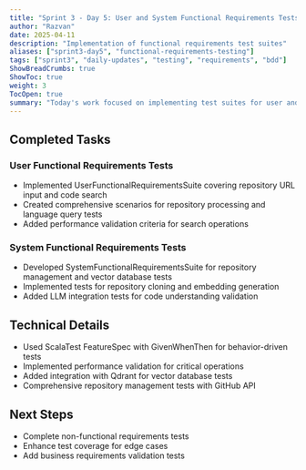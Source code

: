 ```yaml
---
title: "Sprint 3 - Day 5: User and System Functional Requirements Tests"
author: "Razvan"
date: 2025-04-11
description: "Implementation of functional requirements test suites"
aliases: ["sprint3-day5", "functional-requirements-testing"]
tags: ["sprint3", "daily-updates", "testing", "requirements", "bdd"]
ShowBreadCrumbs: true
ShowToc: true
weight: 3
TocOpen: true
summary: "Today's work focused on implementing test suites for user and system functional requirements using BDD-style tests with ScalaTest FeatureSpec."
---
```


## Completed Tasks

### User Functional Requirements Tests
- Implemented UserFunctionalRequirementsSuite covering repository URL input and code search
- Created comprehensive scenarios for repository processing and language query tests
- Added performance validation criteria for search operations

### System Functional Requirements Tests
- Developed SystemFunctionalRequirementsSuite for repository management and vector database tests
- Implemented tests for repository cloning and embedding generation
- Added LLM integration tests for code understanding validation

## Technical Details
- Used ScalaTest FeatureSpec with GivenWhenThen for behavior-driven tests
- Implemented performance validation for critical operations
- Added integration with Qdrant for vector database tests
- Comprehensive repository management tests with GitHub API

## Next Steps
- Complete non-functional requirements tests
- Enhance test coverage for edge cases
- Add business requirements validation tests
